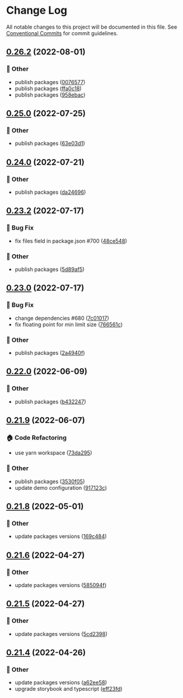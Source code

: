 # Change Log

All notable changes to this project will be documented in this file.
See [Conventional Commits](https://conventionalcommits.org) for commit guidelines.

## [0.26.2](https://github.com/daybrush/moveable/blob/master/packages/svelte-moveable/compare/svelte-moveable@0.25.0...svelte-moveable@0.26.2) (2022-08-01)


### :mega: Other

* publish packages ([0076577](https://github.com/daybrush/moveable/blob/master/packages/svelte-moveable/commit/00765776ba92b5ca691c1aefd1c20687952373d9))
* publish packages ([ffa0c18](https://github.com/daybrush/moveable/blob/master/packages/svelte-moveable/commit/ffa0c18bb6970d6f8d88a49db23b11620e704618))
* publish packages ([958ebac](https://github.com/daybrush/moveable/blob/master/packages/svelte-moveable/commit/958ebace6032eafb17f1ce366394b440671b45b3))



## [0.25.0](https://github.com/daybrush/moveable/blob/master/packages/svelte-moveable/compare/svelte-moveable@0.24.0...svelte-moveable@0.25.0) (2022-07-25)


### :mega: Other

* publish packages ([63e03d1](https://github.com/daybrush/moveable/blob/master/packages/svelte-moveable/commit/63e03d1d5f69e56c7df6d357c58d7acd06932e80))



## [0.24.0](https://github.com/daybrush/moveable/blob/master/packages/svelte-moveable/compare/svelte-moveable@0.23.2...svelte-moveable@0.24.0) (2022-07-21)


### :mega: Other

* publish packages ([da24696](https://github.com/daybrush/moveable/blob/master/packages/svelte-moveable/commit/da24696977c24b6ea54a433192d15bb7ecbc62e9))



## [0.23.2](https://github.com/daybrush/moveable/blob/master/packages/svelte-moveable/compare/svelte-moveable@0.23.0...svelte-moveable@0.23.2) (2022-07-17)


### :bug: Bug Fix

* fix files field in package.json #700 ([48ce548](https://github.com/daybrush/moveable/blob/master/packages/svelte-moveable/commit/48ce548438dd0a7da9f544730b2fc3ab65073775))


### :mega: Other

* publish packages ([5d89af5](https://github.com/daybrush/moveable/blob/master/packages/svelte-moveable/commit/5d89af521d1a288d4d9ca7923e0e9654e8f97d53))



## [0.23.0](https://github.com/daybrush/moveable/blob/master/packages/svelte-moveable/compare/svelte-moveable@0.22.0...svelte-moveable@0.23.0) (2022-07-17)


### :bug: Bug Fix

* change dependencies #680 ([7c01017](https://github.com/daybrush/moveable/blob/master/packages/svelte-moveable/commit/7c010170642f68b2ec52cf0ea8e2b569fcd2b634))
* fix floating point for min limit size ([766561c](https://github.com/daybrush/moveable/blob/master/packages/svelte-moveable/commit/766561c0e785098720c5a0ae6d9da1e2d9d7b879))


### :mega: Other

* publish packages ([2a4940f](https://github.com/daybrush/moveable/blob/master/packages/svelte-moveable/commit/2a4940f74997fae24c7d77c553a6bc6be1301d40))



## [0.22.0](https://github.com/daybrush/moveable/blob/master/packages/svelte-moveable/compare/svelte-moveable@0.21.9...svelte-moveable@0.22.0) (2022-06-09)


### :mega: Other

* publish packages ([b432247](https://github.com/daybrush/moveable/blob/master/packages/svelte-moveable/commit/b4322470bcd3bb05fc67d2c89eedd737f8b4b67a))



## [0.21.9](https://github.com/daybrush/moveable/blob/master/packages/svelte-moveable/compare/svelte-moveable@0.21.8...svelte-moveable@0.21.9) (2022-06-07)


### :house: Code Refactoring

* use yarn workspace ([73da295](https://github.com/daybrush/moveable/blob/master/packages/svelte-moveable/commit/73da295064845a3791782c1777a9c555272a0af0))


### :mega: Other

* publish packages ([3530f05](https://github.com/daybrush/moveable/blob/master/packages/svelte-moveable/commit/3530f0526081b0c010e6c964265b466713f0212e))
* update demo configuration ([917123c](https://github.com/daybrush/moveable/blob/master/packages/svelte-moveable/commit/917123cdea2830e8e8f4a8d7b2a99654f16682ef))



## [0.21.8](https://github.com/daybrush/moveable/blob/master/packages/svelte-moveable/compare/svelte-moveable@0.21.6...svelte-moveable@0.21.8) (2022-05-01)


### :mega: Other

* update packages versions ([169c484](https://github.com/daybrush/moveable/blob/master/packages/svelte-moveable/commit/169c48417bb4bc07c59e227c545e379dbf43d15b))



## [0.21.6](https://github.com/daybrush/moveable/blob/master/packages/svelte-moveable/compare/svelte-moveable@0.21.5...svelte-moveable@0.21.6) (2022-04-27)


### :mega: Other

* update packages versions ([585094f](https://github.com/daybrush/moveable/blob/master/packages/svelte-moveable/commit/585094f76ec6e1556159ac357d6ac83ebab953ae))



## [0.21.5](https://github.com/daybrush/moveable/blob/master/packages/svelte-moveable/compare/svelte-moveable@0.21.4...svelte-moveable@0.21.5) (2022-04-27)


### :mega: Other

* update packages versions ([5cd2398](https://github.com/daybrush/moveable/blob/master/packages/svelte-moveable/commit/5cd2398dbb4dbbda24032641fe5bf111780b75fc))



## [0.21.4](https://github.com/daybrush/moveable/blob/master/packages/svelte-moveable/compare/svelte-moveable@0.21.3...svelte-moveable@0.21.4) (2022-04-26)


### :mega: Other

* update packages versions ([a62ee58](https://github.com/daybrush/moveable/blob/master/packages/svelte-moveable/commit/a62ee58b9bc32f06edc95d55ea28b60c20881ac4))
* upgrade storybook and typescript ([eff23fd](https://github.com/daybrush/moveable/blob/master/packages/svelte-moveable/commit/eff23fd7340964ed0e3e6f5930e56558c4d91d18))
